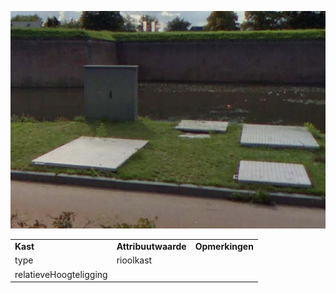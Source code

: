 ![](media/865cc42a00e0d03414dbb65f1948db451382b39a.jpg)

|                        |                     |                 |
|------------------------|---------------------|-----------------|
| **Kast**               | **Attribuutwaarde** | **Opmerkingen** |
| type                   | rioolkast           |                 |
| relatieveHoogteligging |                     |                 |
